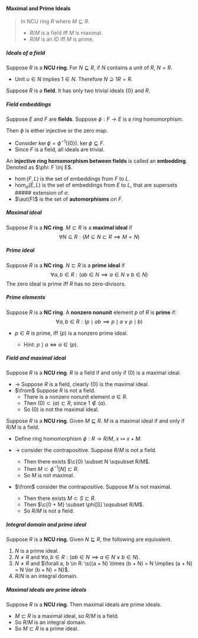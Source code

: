 #### Maximal and Prime Ideals

> In NCU ring $R$ where $M \sqsubseteq R$.
>
> - $R / M$ is a field iff $M$ is maximal.
> - $R / M$ is an ID iff $M$ is prime.

##### Ideals of a field

Suppose $R$ is a **NCU ring**. For $N \sqsubseteq R$, if $N$ contains a unit of $R$, $N = R$.

- Unit $u \in N$ implies $1 \in N$. Therefore $N \supseteq 1R = R$.

Suppose $R$ is a **field**. It has only two trivial ideals $\{0\}$ and $R$.

##### Field embeddings

Suppose $E$ and $F$ are **fields**. Suppose $\phi: F \to E$ is a ring homomorphism.

Then $\phi$ is either injective or the zero map.

- Consider $\ker\phi = \phi^{-1}(\{0\})$. $\ker \phi \sqsubseteq F$.
- Since $F$ is a field, all ideals are trivial.

An **injective ring homomorphism between fields** is called an **embedding**. Denoted as $\phi: F \inj E$.

- $\hom(F, L)$ is the set of embeddings from $F$ to $L$.
- $\hom_\sigma(E, L)$ is the set of embeddings from $E$ to $L$, that are supersets ##### extension of $\sigma$.
- $\aut(F)$ is the set of **automorphisms** on $F$.

##### Maximal ideal

Suppose $R$ is a **NC ring**. $M \sqsubset R$ is a **maximal ideal** if
$$
\forall N \subseteq R: (M \subseteq N \sqsubset R \implies M = N)
$$
##### Prime ideal

Suppose $R$ is a **NC ring**. $N \sqsubset R$ is a **prime ideal** if
$$
\forall a, b \in R: (ab \in N \implies a \in N \lor b\in N)
$$
The zero ideal is prime iff $R$ has no zero-divisors.

##### Prime elements

Suppose $R$ is a **NC ring**. A **nonzero nonunit** element $p$ of $R$ is **prime** if:
$$
\forall a, b \in R : (p \mid ab \implies p \mid a \lor p \mid b)
$$
- $p \in R$ is prime, iff $(p)$ is a nonzero prime ideal.

  - Hint: $p \mid a \iff a \in (p)$.


##### Field and maximal ideal

Suppose $R$ is a **NCU ring**. $R$ is a field if and only if $(0)$ is a maximal ideal.

- $\to$ Suppose $R$ is a field, clearly $\{0\}$ is the maximal ideal.
- $\from$ Suppose $R$ is not a field.
  - There is a nonzero nonunit element $a \in R$.
  - Then $(0)\subset (a) \sqsubset R$, since $1 \notin (a)$.
  - So $(0)$ is not the maximal ideal.

Suppose $R$ is a **NCU ring**. Given $M \sqsubseteq R$. $M$ is a maximal ideal if and only if $R / M$ is a field.

- Define ring homomorphism $\phi: R \to R/M$, $x \mapsto x + M$.
- $\to$ consider the contrapositive. Suppose $R/M$ is not a field.
  - Then there exists $\c{0} \subset N \sqsubset R/M$.
  - Then $M \subset \phi^{-1}[N] \sqsubset R$.
  - So $M$ is not maximal.

- $\from$ consider the contrapositive. Suppose $M$ is not maximal.
  - Then there exists $M \subset S \sqsubset R$.
  - Then $\c{0 + M} \subset \phi[S] \sqsubset R/M$.
  - So $R/M$ is not a field.

##### Integral domain and prime ideal

Suppose $R$ is a **NCU ring**. Given $N \sqsubseteq R$, the following are equivalent.

1. $N$ is a prime ideal.
2. $N \neq R$ and $\forall a, b \in R: (ab \in N \implies a \in N \lor b \in N)$.
3. $N \neq R$ and $\forall a, b \in R: \s{(a + N) \times (b + N) = N \implies (a + N) = N \lor (b + N) = N}$.
4. $R/N$ is an integral domain.

##### Maximal ideals are prime ideals

Suppose $R$ is a **NCU ring**. Then maximal ideals are prime ideals.

- $M \sqsubset R$ is a maximal ideal, so $R / M$ is a field.
- So $R/M$ is an integral domain.
- So $M \sqsubset R$ is a prime ideal.



